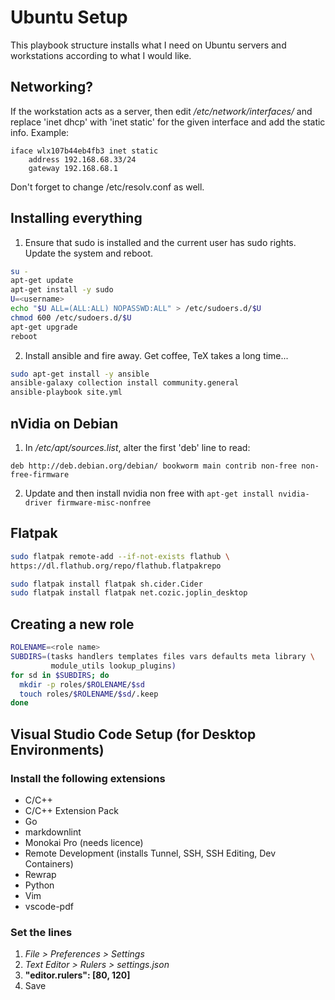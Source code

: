# Ubuntu Setup

This playbook structure installs what I need on Ubuntu servers and workstations
according to what I would like.

## Networking?

If the workstation acts as a server, then edit _/etc/network/interfaces/_ and
replace 'inet dhcp' with 'inet static' for the given interface and add the 
static info. Example:

```text
iface wlx107b44eb4fb3 inet static
    address 192.168.68.33/24
    gateway 192.168.68.1
```

Don't forget to change /etc/resolv.conf as well.

## Installing everything

1. Ensure that sudo is installed and the current user has sudo rights. Update
   the system and reboot.
  ```sh
  su -
  apt-get update
  apt-get install -y sudo
  U=<username>
  echo "$U ALL=(ALL:ALL) NOPASSWD:ALL" > /etc/sudoers.d/$U
  chmod 600 /etc/sudoers.d/$U
  apt-get upgrade
  reboot
  ```

2. Install ansible and fire away. Get coffee, TeX takes a long time...
  ```sh
  sudo apt-get install -y ansible
  ansible-galaxy collection install community.general
  ansible-playbook site.yml
  ```

## nVidia on Debian

1. In _/etc/apt/sources.list_, alter the first 'deb' line to read:

  ```text
  deb http://deb.debian.org/debian/ bookworm main contrib non-free non-free-firmware
  ```

2. Update and then install nvidia non free with `apt-get install nvidia-driver
   firmware-misc-nonfree`

## Flatpak

```bash
sudo flatpak remote-add --if-not-exists flathub \
https://dl.flathub.org/repo/flathub.flatpakrepo

sudo flatpak install flatpak sh.cider.Cider
sudo flatpak install flatpak net.cozic.joplin_desktop
```

## Creating a new role

```sh
ROLENAME=<role name>
SUBDIRS=(tasks handlers templates files vars defaults meta library \
         module_utils lookup_plugins)
for sd in $SUBDIRS; do
  mkdir -p roles/$ROLENAME/$sd
  touch roles/$ROLENAME/$sd/.keep
done
```

## Visual Studio Code Setup (for Desktop Environments)

### Install the following extensions

- C/C++
- C/C++ Extension Pack
- Go
- markdownlint
- Monokai Pro (needs licence)
- Remote Development (installs Tunnel, SSH, SSH Editing, Dev Containers)
- Rewrap
- Python
- Vim
- vscode-pdf

### Set the lines

1. _File > Preferences > Settings_
2. _Text Editor > Rulers > settings.json_
3. __"editor.rulers": [80, 120]__
4. Save
